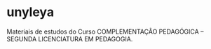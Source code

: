 # unyleya
Materiais de estudos do Curso COMPLEMENTAÇÃO PEDAGÓGICA – SEGUNDA LICENCIATURA EM PEDAGOGIA.
